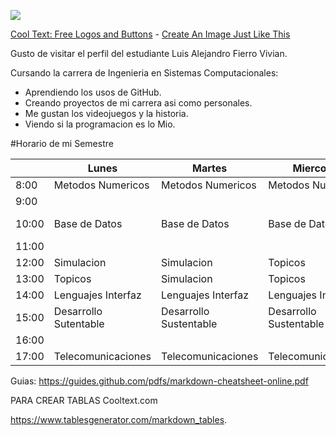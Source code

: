 ![](https://images.cooltext.com/5548657.png)


<a href="https://cooltext.com">Cool Text: Free Logos and Buttons</a> - <a href="https://cooltext.com/Edit-Logo?LogoID=3915907223">Create An Image Just Like This</a>




Gusto de visitar el perfil del estudiante Luis Alejandro Fierro Vivian.

Cursando la carrera de Ingenieria en Sistemas Computacionales:
- Aprendiendo los usos de GitHub.
- Creando proyectos de mi carrera asi como personales.
- Me gustan los videojuegos y la historia.
- Viendo si la programacion es lo Mio.








#Horario de mi Semestre

|       | Lunes                 | Martes                 | Miercoles              | Jueves                 | Viernes               |
|-------|-----------------------|------------------------|------------------------|------------------------|-----------------------|
| 8:00  | Metodos Numericos     | Metodos  Numericos     | Metodos Numericos      | Metodos Numericos      |                       |
| 9:00  |                       |                        |                        |                        |                       |
| 10:00 | Base de Datos         | Base de  Datos         | Base de  Datos         | Base de  Datos         | Base de  Datos        |
| 11:00 |                       |                        |                        |                        |                       |
| 12:00 | Simulacion            | Simulacion             | Topicos                | Simulacion             | Topicos               |
| 13:00 | Topicos               | Simulacion             | Topicos                | Simulacion             | Topicos               |
| 14:00 | Lenguajes Interfaz    | Lenguajes Interfaz     | Lenguajes Interfaz     | Lenguajes Interfaz     |                       |
| 15:00 | Desarrollo Sutentable | Desarrollo Sustentable | Desarrollo Sustentable | Desarrollo Sustentable | Desarrollo Sustenable |
| 16:00 |                       |                        |                        |                        |                       |
| 17:00 | Telecomunicaciones    | Telecomunicaciones     | Telecomunicaciones     | Telecomunicaciones     |                       |

Guias:
https://guides.github.com/pdfs/markdown-cheatsheet-online.pdf

PARA CREAR TABLAS
Cooltext.com

https://www.tablesgenerator.com/markdown_tables.
